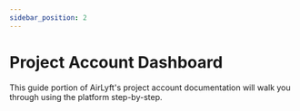 ```yaml
---
sidebar_position: 2
---
```


# Project Account Dashboard

This guide portion of AirLyft's project account documentation will walk you through using the platform step-by-step.